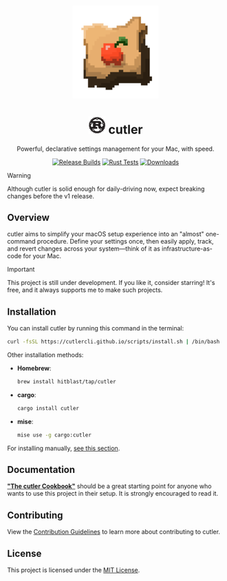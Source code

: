 <div align="center">

<img src="assets/logo.png" width="200px">

# <img src="https://raw.githubusercontent.com/github/explore/80688e429a7d4ef2fca1e82350fe8e3517d3494d/topics/rust/rust.png" width="40px"> cutler

Powerful, declarative settings management for your Mac, with speed.

[![Release Builds](https://github.com/cutlercli/cutler/actions/workflows/release.yml/badge.svg)](https://github.com/cutlercli/cutler/actions/workflows/release.yml)
[![Rust Tests](https://github.com/cutlercli/cutler/actions/workflows/tests.yml/badge.svg)](https://github.com/cutlercli/cutler/actions/workflows/tests.yml)
[![Downloads](https://img.shields.io/crates/d/cutler?style=social&logo=Rust)](https://crates.io/crates/cutler)

</div>

> [!WARNING]
> Although cutler is solid enough for daily-driving now, expect breaking changes before the v1 release.

## Overview

cutler aims to simplify your macOS setup experience into an "almost" one-command procedure. Define your settings once, then easily apply, track, and revert changes across your system—think of it as infrastructure-as-code for your Mac.

> [!IMPORTANT]
> This project is still under development. If you like it, consider starring! It's free, and it always supports me to make such projects.

## Installation

You can install cutler by running this command in the terminal:

```bash
curl -fsSL https://cutlercli.github.io/scripts/install.sh | /bin/bash
```

Other installation methods:

- **Homebrew**:
  ```bash
  brew install hitblast/tap/cutler
  ```
- **cargo**:
  ```bash
  cargo install cutler
  ```
- **mise**:
  ```bash
  mise use -g cargo:cutler
  ```

For installing manually, [see this section](https://cutlercli.github.io/cookbook/installation.html#manual-installation).

## Documentation

[**"The cutler Cookbook"**](https://cutlercli.github.io/cookbook/) should be a great starting point for anyone who wants to use this project in their setup. It is strongly encouraged to read it.

## Contributing

View the [Contribution Guidelines](https://cutlercli.github.io/cookbook/contributing.html) to learn more about contributing to cutler.

## License

This project is licensed under the [MIT License](https://github.com/cutlercli/cutler/blob/main/LICENSE).
